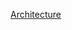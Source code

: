 [Architecture](https://nazarbuzyl.github.io/1-front-end/students/buzyl_nazar/architecture/build/index.html)
